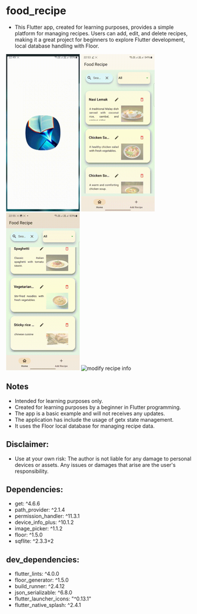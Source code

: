 # food_recipe
- This Flutter app, created for learning purposes, provides a simple platform for managing recipes. Users can add, edit, and delete recipes, making it a great project for beginners to explore Flutter development, local database handling with Floor.

<p float="left">
  <img src="./pictures/showcase-1.gif" alt="Overview" width="200" />
  <img src="./pictures/showcase-2.gif" alt="Add recipe" width="200" />
  <img src="./pictures/showcase-3.gif" alt="Delete recipe" width="200" />
  <img src="./pictures/showcase-4.gif" alt="modify recipe info" width="200" />
</p>

## Notes
- Intended for learning purposes only.
- Created for learning purposes by a beginner in Flutter programming. 
- The app is a basic example and will not receives any updates.
- The application has include the usage of getx state management.
- It uses the Floor local database for managing recipe data.

  
## Disclaimer:
- Use at your own risk: The author is not liable for any damage to personal devices or assets. Any issues or damages that arise are the user's responsibility.

## Dependencies:
- get: ^4.6.6
- path_provider: ^2.1.4
- permission_handler: ^11.3.1
- device_info_plus: ^10.1.2
- image_picker: ^1.1.2
- floor: ^1.5.0
- sqflite: ^2.3.3+2

## dev_dependencies:
- flutter_lints: ^4.0.0
- floor_generator: ^1.5.0
- build_runner: ^2.4.12
- json_serializable: ^6.8.0
- flutter_launcher_icons: "^0.13.1"
- flutter_native_splash: ^2.4.1
